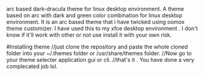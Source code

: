 arc based dark-dracula theme for linux desktop environment.
A theme based on arc with dark and green color combination for linux desktop environment. It is an arc based theme that i have twicked using oomox theme customizer. I have used this to my xfce desktop environment . I don't know if it'll work with other or not use install it with your own risk.

#Installing theme //just clone the repository and paste the whole cloned folder into your ~/.themes folder or /usr/share/themes folder. //Now go to your theme selecter application gui or cli. //that's it . You have done a very complecated job lol.
